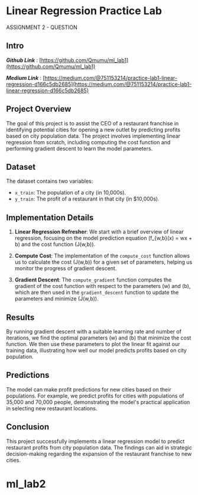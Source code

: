 # Linear Regression Practice Lab
ASSIGNMENT 2 - QUESTION

## Intro

***Github Link*** : [https://github.com/Qmumu/ml_lab1](https://github.com/Qmumu/ml_lab1)
  
***Medium Link*** : [https://medium.com/@751153214/practice-lab1-linear-regression-d166c5db2685](https://medium.com/@751153214/practice-lab1-linear-regression-d166c5db2685)

## Project Overview

The goal of this project is to assist the CEO of a restaurant franchise in identifying potential cities for opening a new outlet by predicting profits based on city population data. The project involves implementing linear regression from scratch, including computing the cost function and performing gradient descent to learn the model parameters.

## Dataset

The dataset contains two variables:
- `x_train`: The population of a city (in 10,000s).
- `y_train`: The profit of a restaurant in that city (in $10,000s).

## Implementation Details

1. **Linear Regression Refresher**: We start with a brief overview of linear regression, focusing on the model prediction equation \(f_{w,b}(x) = wx + b\) and the cost function \(J(w,b)\).

2. **Compute Cost**: The implementation of the `compute_cost` function allows us to calculate the cost \(J(w,b)\) for a given set of parameters, helping us monitor the progress of gradient descent.

3. **Gradient Descent**: The `compute_gradient` function computes the gradient of the cost function with respect to the parameters \(w\) and \(b\), which are then used in the `gradient_descent` function to update the parameters and minimize \(J(w,b)\).

## Results

By running gradient descent with a suitable learning rate and number of iterations, we find the optimal parameters \(w\) and \(b\) that minimize the cost function. We then use these parameters to plot the linear fit against our training data, illustrating how well our model predicts profits based on city population.

## Predictions

The model can make profit predictions for new cities based on their populations. For example, we predict profits for cities with populations of 35,000 and 70,000 people, demonstrating the model's practical application in selecting new restaurant locations.

## Conclusion

This project successfully implements a linear regression model to predict restaurant profits from city population data. The findings can aid in strategic decision-making regarding the expansion of the restaurant franchise to new cities.
# ml_lab2
